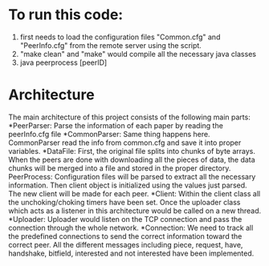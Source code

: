 # To run this code:
1. first needs to load the configuration files "Common.cfg" and "PeerInfo.cfg" from the remote server using the script. 
2. "make clean" and "make" would compile all the necessary java classes
3. java peerprocess [peerID]


# Architecture 
The main architecture of this project consists of the following main parts:
*PeerParser: Parse the information of each paper by reading the peerInfo.cfg file
*CommonParser: Same thing happens here. CommonParser read the info from common.cfg and save it into proper variables. 
*DataFile: First, the original file splits into chunks of byte arrays. When the peers are done with downloading all the pieces of data, the data chunks will be merged into a file and stored in the proper directory. 
PeerProcess: Configuration files will be parsed to extract all the necessary information. Then client object is initialized using the values just parsed. The new client will be made for each peer. 
*Client: Within the client class all the unchoking/choking timers have been set. Once the uploader class which acts as a          listener in this architecture would be called on a new thread. 
*Uploader: Uploader would listen on the TCP connection and pass the connection through the whole network.
*Connection: We need to track all the predefined connections to send the correct information toward the correct peer. All the different messages including piece, request, have, handshake, bitfield, interested and not interested have been implemented. 
  
